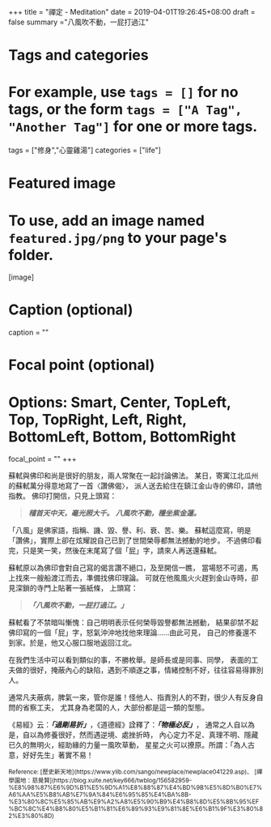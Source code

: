 +++
title = "禪定 - Meditation"
date = 2019-04-01T19:26:45+08:00
draft = false
summary ="八風吹不動，一屁打過江"

# Tags and categories
# For example, use `tags = []` for no tags, or the form `tags = ["A Tag", "Another Tag"]` for one or more tags.
tags = ["修身","心靈雞湯"]
categories = ["life"]

# Featured image
# To use, add an image named `featured.jpg/png` to your page's folder. 
[image]
  # Caption (optional)
  caption = ""

  # Focal point (optional)
  # Options: Smart, Center, TopLeft, Top, TopRight, Left, Right, BottomLeft, Bottom, BottomRight
  focal_point = ""
+++

蘇軾與佛印和尚是很好的朋友，兩人常聚在一起討論佛法。
某日，寄寓江北瓜州的蘇軾萬分得意地寫了一首〈讚佛偈〉，
派人送去給住在鎮江金山寺的佛印，請他指教。
佛印打開信，只見上頭寫：

> ***稽首天中天，毫光照大千。***
> ***八風吹不動，穩坐紫金蓮。***

「八風」是佛家語，指稱、譏、毀、譽、利、衰、苦、樂。
蘇軾這麼寫，明是「讚佛」，實際上卻在炫耀說自己已到了世間榮辱都無法撼動的地步。
不過佛印看完，只是笑一笑，然後在末尾寫了個「屁」字，請來人再送還蘇軾。

蘇軾原以為佛印會對自己寫的偈言讚不絕口，及至開信一瞧，
當場怒不可遏，馬上找來一艘船渡江而去，準備找佛印理論。
可就在他風風火火趕到金山寺時，卻見深鎖的寺門上貼著一張紙條，
上頭寫：

> ***「八風吹不動，一屁打過江。」***

蘇軾看了不禁暗叫慚愧：自己明明表示任何榮辱毀譽都無法撼動，
結果卻禁不起佛印寫的一個「屁」字，怒氣沖沖地找他來理論……由此可見，
自己的修養還不到家。於是，他又心服口服地返回江北。

在我們生活中可以看到類似的事，不勝枚舉。是師長或是同事、同學，
表面的工夫做的很好，掩蔽內心的缺陷，遇到不順遂之事，情緒控制不好，往往容易得罪別人。

通常凡夫蔽病，脾氣一來，管你是誰！怪他人、指責別人的不對，很少人有反身自問的省察工夫，
尤其身為老闆的人，大部份都是這一類的型態。

《易經》云：***「過剛易折」***，《道德經》詮釋了：***「物極必反」***，
通常之人自以為是，自以為修養很好，然而遇逆境、處挫折時，
內心定力不足、真理不明、隱藏已久的無明火，經助緣的力量一風吹草動，
星星之火可以撩原。所謂：「為人古意，好好先生」著實不易！

<small>
Reference: [歷史新天地](https://www.ylib.com/sango/newplace/newplace041229.asp)、
[禪學園地：慈覺賢](https://blog.xuite.net/key666/twblog/156582959-%E8%98%87%E6%9D%B1%E5%9D%A1%E8%88%87%E4%BD%9B%E5%8D%B0%E7%A6%AA%E5%B8%AB%E7%9A%84%E6%95%85%E4%BA%8B-%E3%80%8C%E5%85%AB%E9%A2%A8%E5%90%B9%E4%B8%8D%E5%8B%95%EF%BC%8C%E4%B8%80%E5%B1%81%E6%89%93%E9%81%8E%E6%B1%9F%E3%80%82%E3%80%8D)

